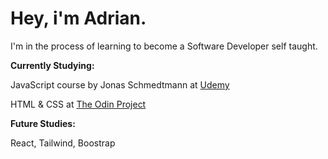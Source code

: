 # Hey, i'm Adrian.

I'm in the process of learning to become a Software Developer self taught.

**Currently Studying:**

JavaScript course by Jonas Schmedtmann at [Udemy](https://www.udemy.com/course/the-complete-javascript-course/)

HTML & CSS at [The Odin Project](https://www.theodinproject.com/paths/foundations/courses/foundations)

**Future Studies:**

React, Tailwind, Boostrap
